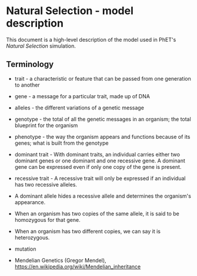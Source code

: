 # Natural Selection - model description

This document is a high-level description of the model used in PhET's _Natural Selection_ simulation.

## Terminology

* trait - a characteristic or feature that can be passed from one generation to another
* gene - a message for a particular trait, made up of DNA
* alleles - the different variations of a genetic message
* genotype - the total of all the genetic messages in an organism; the total blueprint for the organism
* phenotype - the way the organism appears and functions because of its genes; what is built from the genotype
* dominant trait - With dominant traits, an individual carries either two dominant genes or one dominant and one recessive gene. A dominant gene can be expressed even if only one copy of the gene is present.
* recessive trait - A recessive trait will only be expressed if an individual has two recessive alleles.

* A dominant allele hides a recessive allele and determines the organism's appearance.
* When an organism has two copies of the same allele, it is said to be homozygous for that gene. 
* When an organism has two different copies, we can say it is heterozygous.

* mutation
* Mendelian Genetics (Gregor Mendel), https://en.wikipedia.org/wiki/Mendelian_inheritance

